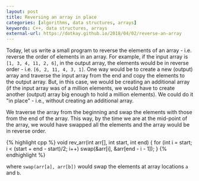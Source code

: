 ```yaml
---
layout: post
title: Reversing an array in place
categories: [algorithms, data structures, arrays]
keywords: C++, data structures, arrays
external-url: https://dotkay.github.io/2018/04/02/reverse-an-array
---
```


Today, let us write a small program to reverse the elements of an array - i.e. reverse the order of elements in an array. For example, if the input array is `[1, 3, 4, 11, 2, 6]`, in the output array, the elements would be in reverse order - i.e. `[6, 2, 11, 4, 3, 1]`. One way would be to create a new (output) array and traverse the input array from the end and copy the elements to the output array. But, in this case, we would be creating an additional array (if the input array was of a million elements, we would have to create another (output) array big enough to hold a million elements). We could do it "in place" - i.e., without creating an additional array.

We traverse the array from the beginning and swap the elements with those from the end of the array. This way, by the time we are at the mid-point of the array, we would have swapped all the elements and the array would be in reverse order.

{% highlight cpp %}
void rev_arr(int arr[], int start, int end)
{
  for (int i = start; i < (start + end - start)/2; i++)
    swap(&arr[i], &arr[end - i - 1]);
}
{% endhighlight %}

where `swap(arr[a], arr[b])` would swap the elements at array locations `a` and `b`.
